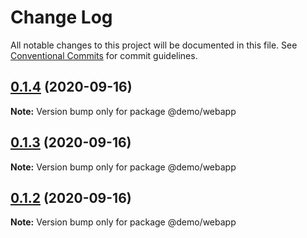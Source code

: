 # Change Log

All notable changes to this project will be documented in this file.
See [Conventional Commits](https://conventionalcommits.org) for commit guidelines.

## [0.1.4](https://github.com/gustavofsantos/monorepo-demo/compare/v0.1.3...v0.1.4) (2020-09-16)

**Note:** Version bump only for package @demo/webapp






## [0.1.3](https://github.com/gustavofsantos/monorepo-demo/compare/v0.1.2...v0.1.3) (2020-09-16)

**Note:** Version bump only for package @demo/webapp





## [0.1.2](https://github.com/gustavofsantos/monorepo-demo/compare/v0.1.1...v0.1.2) (2020-09-16)

**Note:** Version bump only for package @demo/webapp
